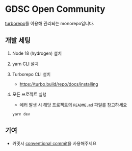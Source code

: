 # GDSC Open Community

[turborepo](https://turbo.build/repo)를 이용해 관리되는 monorepo입니다.

## 개발 세팅

1. Node 18 (hydrogen) 설치

2. yarn CLI 설치

3. Turborepo CLI 설치

   - https://turbo.build/repo/docs/installing

4. 모든 프로젝트 실행

   - 에러 발생 시 해당 프로젝트의 `README.md` 파일를 참고하세요

   ```
   yarn dev
   ```

## 기여

- 커밋시 [conventional commit](https://conventionalcommits.org)을 사용해주세요
